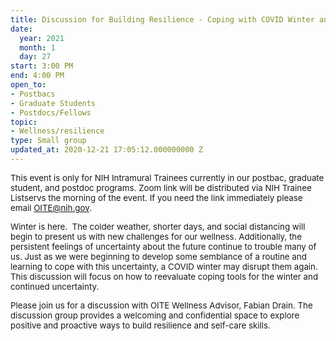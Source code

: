 ```yaml
---
title: Discussion for Building Resilience - Coping with COVID Winter and Uncertainty
date:
  year: 2021
  month: 1
  day: 27
start: 3:00 PM
end: 4:00 PM
open_to:
- Postbacs
- Graduate Students
- Postdocs/Fellows
topic:
- Wellness/resilience
type: Small group
updated_at: 2020-12-21 17:05:12.000000000 Z
---
```

<span style="font-size: 10pt;">This event is only for NIH Intramural
Trainees currently in our postbac, graduate student, and postdoc
programs. Zoom link will be distributed via NIH Trainee Listservs the
morning of the event. If you need the link immediately please email
OITE@nih.gov.</span>

<span style="font-size: 10pt;">Winter is here.  The colder weather,
shorter days, and social distancing will begin to present us with new
challenges for our wellness. Additionally, the persistent feelings of
uncertainty about the future continue to trouble many of us. Just
as we were beginning to develop some semblance of a routine and learning
to cope with this uncertainty, a COVID winter may disrupt them again.
This discussion will focus on how to reevaluate coping tools for the
winter and continued uncertainty.   </span>

<span style="font-size: 10pt;">Please join us for a discussion with OITE
Wellness Advisor, Fabian Drain. The discussion group provides a
welcoming and confidential space to explore positive and proactive ways
to build resilience and self-care skills.</span>
